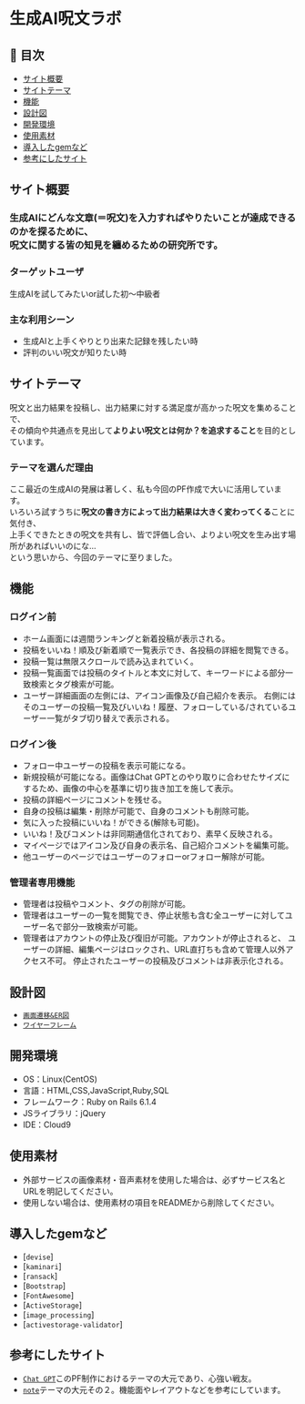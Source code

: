 # 生成AI呪文ラボ

## 🚩 目次

- [サイト概要](#サイト概要)
- [サイトテーマ](#サイトテーマ)
- [機能](#機能)
- [設計図](#設計図)
- [開発環境](#開発環境)
- [使用素材](#使用素材)
- [導入したgemなど](#導入したgemなど)
- [参考にしたサイト](#参考にしたサイト)

## サイト概要

<h3>生成AIにどんな文章(＝呪文)を入力すればやりたいことが達成できるのかを探るために、<br>呪文に関する皆の知見を纏めるための研究所です。</h3>

### ターゲットユーザ

生成AIを試してみたいor試した初～中級者

### 主な利用シーン

- 生成AIと上手くやりとり出来た記録を残したい時
- 評判のいい呪文が知りたい時

## サイトテーマ

呪文と出力結果を投稿し、出力結果に対する満足度が高かった呪文を集めることで、<br>その傾向や共通点を見出して<strong>よりよい呪文とは何か？を追求すること</strong>を目的としています。

### テーマを選んだ理由

ここ最近の生成AIの発展は著しく、私も今回のPF作成で大いに活用しています。<br>いろいろ試すうちに<strong>呪文の書き方によって出力結果は大きく変わってくる</strong>ことに気付き、<br>上手くできたときの呪文を共有し、皆で評価し合い、よりよい呪文を生み出す場所があればいいのにな...<br>という思いから、今回のテーマに至りました。

## 機能

### ログイン前

- ホーム画面には週間ランキングと新着投稿が表示される。
- 投稿をいいね！順及び新着順で一覧表示でき、各投稿の詳細を閲覧できる。
- 投稿一覧は無限スクロールで読み込まれていく。
- 投稿一覧画面では投稿のタイトルと本文に対して、キーワードによる部分一致検索とタグ検索が可能。
- ユーザー詳細画面の左側には、アイコン画像及び自己紹介を表示。
  右側にはそのユーザーの投稿一覧及びいいね！履歴、フォローしている/されているユーザー一覧がタブ切り替えで表示される。

### ログイン後

- フォロー中ユーザーの投稿を表示可能になる。
- 新規投稿が可能になる。画像はChat GPTとのやり取りに合わせたサイズにするため、画像の中心を基準に切り抜き加工を施して表示。
- 投稿の詳細ページにコメントを残せる。
- 自身の投稿は編集・削除が可能で、自身のコメントも削除可能。
- 気に入った投稿にいいね！ができる(解除も可能)。
- いいね！及びコメントは非同期通信化されており、素早く反映される。
- マイページではアイコン及び自身の表示名、自己紹介コメントを編集可能。
- 他ユーザーのページではユーザーのフォローorフォロー解除が可能。

### 管理者専用機能

- 管理者は投稿やコメント、タグの削除が可能。
- 管理者はユーザーの一覧を閲覧でき、停止状態も含む全ユーザーに対してユーザー名で部分一致検索が可能。
- 管理者はアカウントの停止及び復旧が可能。アカウントが停止されると、
  ユーザーの詳細、編集ページはロックされ、URL直打ちも含めて管理人以外アクセス不可。
  停止されたユーザーの投稿及びコメントは非表示化される。

## 設計図

- [`画面遷移&ER図`](https://app.diagrams.net/#G1q1OqrWwuobj3JDz4oqv2tEpHWrA7mG7e)
- [`ワイヤーフレーム`](https://app.diagrams.net/?libs=general;mockups#G1ZsgHKRIQr0Ujm2d0qnlIFC_qGQ4B4VqM)

## 開発環境

- OS：Linux(CentOS)
- 言語：HTML,CSS,JavaScript,Ruby,SQL
- フレームワーク：Ruby on Rails 6.1.4
- JSライブラリ：jQuery
- IDE：Cloud9

## 使用素材

- 外部サービスの画像素材・音声素材を使用した場合は、必ずサービス名とURLを明記してください。
- 使用しない場合は、使用素材の項目をREADMEから削除してください。

## 導入したgemなど

- [`devise`]
- [`kaminari`]
- [`ransack`]
- [`Bootstrap`]
- [`FontAwesome`]
- [`ActiveStorage`]
- [`image_processing`]
- [`activestorage-validator`]

## 参考にしたサイト

- [`Chat GPT`](https://chat.openai.com/chat)このPF制作におけるテーマの大元であり、心強い戦友。
- [`note`](https://note.com/)テーマの大元その２。機能面やレイアウトなどを参考にしています。